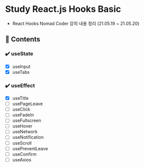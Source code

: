 # Study React.js Hooks Basic

- React Hooks Nomad Coder 강의 내용 정리 (21.05.19 ~ 21.05.20)
  


## 📌 Contents

### ✔️ useState

- [x] useInput
- [x] useTabs

### ✔️ useEffect

- [x] useTitle
- [ ] usePageLeave
- [ ] useClick
- [ ] useFadeIn
- [ ] useFullscreen
- [ ] useHover
- [ ] useNetwork
- [ ] useNotification
- [ ] useScroll
- [ ] usePreventLeave
- [ ] useConfirm
- [ ] useAxios
